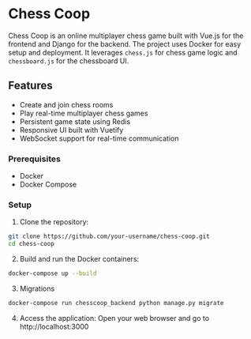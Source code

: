 
# Chess Coop

Chess Coop is an online multiplayer chess game built with Vue.js for the frontend and Django for the backend. The project uses Docker for easy setup and deployment. It leverages `chess.js` for chess game logic and `chessboard.js` for the chessboard UI.


## Features

- Create and join chess rooms
- Play real-time multiplayer chess games
- Persistent game state using Redis
- Responsive UI built with Vuetify
- WebSocket support for real-time communication

### Prerequisites

- Docker
- Docker Compose

### Setup

1. Clone the repository:

```sh
git clone https://github.com/your-username/chess-coop.git
cd chess-coop
```
 
2. Build and run the Docker containers:

```sh
docker-compose up --build
```

3. Migrations

```sh
docker-compose run chesscoop_backend python manage.py migrate
```

4. Access the application:
Open your web browser and go to http://localhost:3000
